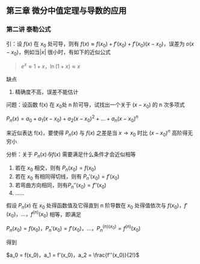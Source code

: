 ## 第三章 微分中值定理与导数的应用



### 第二讲 泰勒公式

引：设 $f(x)$ 在 $x_0$ 处可导，则有 $f(x) \approx f(x_0) + f'(x_0) + f'(x_0)(x - x_0)$，误差为 $o(x - x_0)$，例如当$|x|$ 很小时，有如下的近似公式

>  $e^x \approx 1 + x$，$\ln{(1 + x)} \approx x$



缺点

1. 精确度不高，误差不能估计



问题：设函数 f(x) 在 $x_0$处 n 阶可导，试找出一个关于 $(x - x_0)$ 的 n 次多项式

$P_n(x) = a_0 + a_1(x-x_0)+a_2(x-x_0)^2 + ... + a_n(x-x_0)^n$

来近似表达 f(x)，要使得 $P_n(x)$ 与 $f(x)$ 之差是当 $x \to x_0$ 时比 $(x - x_0)^n$ 高阶得无穷小



分析：关于 $P_n(x) 与 f(x)$ 需要满足什么条件才会近似相等

1. 若在 $x_0$ 相交，则有 $P_n(x_0) = f(x_0)$
2. 若在 $x_0$ 有相同得切线，则有 $P_n'(x_0) = f'(x_0)$
3. 若弯曲方向相同，则有$P_n''(x_0) = f''(x_0)$
4. ......



假设 $P_n(x)$ 在 $x_0$ 处得函数值及它得直到 n 阶导数在 $x_0$ 处得值依次与 $f(x_0)，f'(x_0)，...，f^{(n)}(x_0)$ 相等，即满足

$P_n(x_0) = f(x_0)，P_n'(x_0) = f'(x_0)，...，P_n^{(n)(x_0)} = f^{(n)}(x_0)$

得到

$a_0 = f(x_0)，a_1 = f'(x_0)，a_2 = \frac{f''(x_0)}{2!}$

